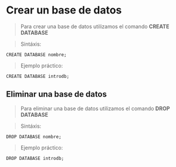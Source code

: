 # Crear un base de datos

> Para crear una base de datos utilizamos 
> el comando **CREATE DATABASE**

> Sintáxis: 

    CREATE DATABASE nombre;

> Ejemplo práctico: 

    CREATE DATABASE introdb;


## Eliminar una base de datos

> Para eliminar una base de  datos utilizamos
> el comando **DROP DATABASE**

> Sintáxis:

    DROP DATABASE nombre;

> Ejemplo práctico:

    DROP DATABASE introdb;
